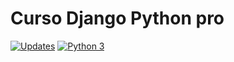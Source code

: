 # Curso Django Python pro
[![Updates](https://pyup.io/repos/github/Charles-Silva-07/curso_django/shield.svg)](https://pyup.io/repos/github/Charles-Silva-07/curso_django/)
[![Python 3](https://pyup.io/repos/github/Charles-Silva-07/curso_django/python-3-shield.svg)](https://pyup.io/repos/github/Charles-Silva-07/curso_django/)
#
#